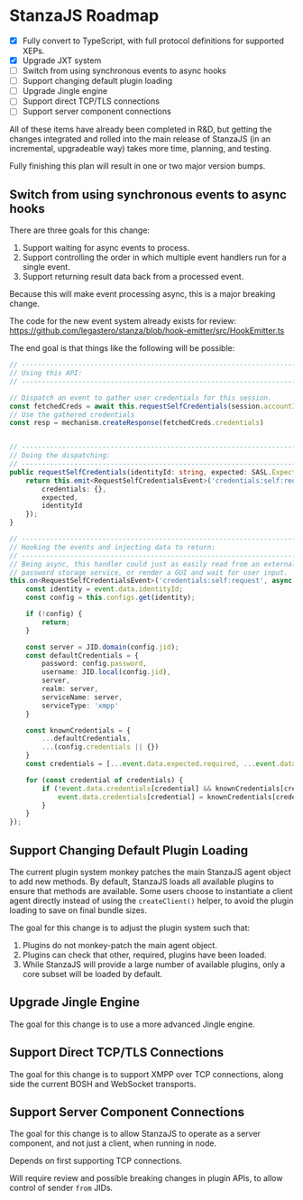 # StanzaJS Roadmap

-   [x] Fully convert to TypeScript, with full protocol definitions for supported XEPs.
-   [x] Upgrade JXT system
-   [ ] Switch from using synchronous events to async hooks
-   [ ] Support changing default plugin loading
-   [ ] Upgrade Jingle engine
-   [ ] Support direct TCP/TLS connections
-   [ ] Support server component connections

All of these items have already been completed in R&D, but getting the changes integrated and rolled into the main release of StanzaJS (in an incremental, upgradeable way) takes more time, planning, and testing.

Fully finishing this plan will result in one or two major version bumps.

## Switch from using synchronous events to async hooks

There are three goals for this change:

1. Support waiting for async events to process.
2. Support controlling the order in which multiple event handlers run for a single event.
3. Support returning result data back from a processed event.

Because this will make event processing async, this is a major breaking change.

The code for the new event system already exists for review: https://github.com/legastero/stanza/blob/hook-emitter/src/HookEmitter.ts

The end goal is that things like the following will be possible:

```typescript
// --------------------------------------------------------------------
// Using this API:
// --------------------------------------------------------------------

// Dispatch an event to gather user credentials for this session.
const fetchedCreds = await this.requestSelfCredentials(session.accountId, mechanism.getExpectedCredentials());
// Use the gathered credentials
const resp = mechanism.createResponse(fetchedCreds.credentials)


// --------------------------------------------------------------------
// Doing the dispatching:
// --------------------------------------------------------------------
public requestSelfCredentials(identityId: string, expected: SASL.ExpectedCredentials): Promise<RequestSelfCredentialsEvent> {
    return this.emit<RequestSelfCredentialsEvent>('credentials:self:request', {
        credentials: {},
        expected,
        identityId
    });
}

// --------------------------------------------------------------------
// Hooking the events and injecting data to return:
// --------------------------------------------------------------------
// Being async, this handler could just as easily read from an external
// password storage service, or render a GUI and wait for user input.
this.on<RequestSelfCredentialsEvent>('credentials:self:request', async event => {
    const identity = event.data.identityId;
    const config = this.configs.get(identity);

    if (!config) {
        return;
    }

    const server = JID.domain(config.jid);
    const defaultCredentials = {
        password: config.password,
        username: JID.local(config.jid),
        server,
        realm: server,
        serviceName: server,
        serviceType: 'xmpp'
    }

    const knownCredentials = {
        ...defaultCredentials,
        ...(config.credentials || {})
    }
    const credentials = [...event.data.expected.required, ...event.data.expected.optional];

    for (const credential of credentials) {
        if (!event.data.credentials[credential] && knownCredentials[credential]) {
            event.data.credentials[credential] = knownCredentials[credential];
        }
    }
});
```

## Support Changing Default Plugin Loading

The current plugin system monkey patches the main StanzaJS agent object to add new methods. By default, StanzaJS loads all available plugins to ensure that methods are available. Some users choose to instantiate a client agent directly instead of using the `createClient()` helper, to avoid the plugin loading to save on final bundle sizes.

The goal for this change is to adjust the plugin system such that:

1. Plugins do not monkey-patch the main agent object.
2. Plugins can check that other, required, plugins have been loaded.
3. While StanzaJS will provide a large number of available plugins, only a core subset will be loaded by default.

## Upgrade Jingle Engine

The goal for this change is to use a more advanced Jingle engine.

## Support Direct TCP/TLS Connections

The goal for this change is to support XMPP over TCP connections, along side the current BOSH and WebSocket transports.

## Support Server Component Connections

The goal for this change is to allow StanzaJS to operate as a server component, and not just a client, when running in node.

Depends on first supporting TCP connections.

Will require review and possible breaking changes in plugin APIs, to allow control of sender `from` JIDs.
